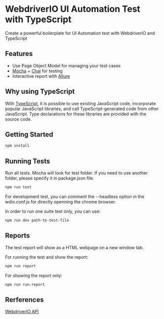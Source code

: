 # WebdriverIO UI Automation Test with TypeScript

Create a powerful boilerplate for UI Automation test with WebdriverIO and TypeScript

## Features

+ Use Page Object Model for managing your test cases
+ [Mocha](https://mochajs.org/) + [Chai](https://www.chaijs.com/) for testing
+ Interactive report with [Allure](https://webdriver.io/docs/allure-reporter.html)

## Why using TypeScript

With [TypeScript](https://en.wikipedia.org/wiki/TypeScript), it is possible to use existing JavaScript code, incorporate popular JavaScript libraries, and call TypeScript-generated code from other JavaScript. Type declarations for these libraries are provided with the source code.

## Getting Started

```sh
npm install
```

## Running Tests

Run all tests. Mocha will look for test folder. If you need to use another folder, please specify it in package.json file.

```sh
npm run test
```

For development test, you can comment the --headless option in the wdio.conf.js for directly openning the chrome browser.

In order to run one suite test only, you can use:

```sh
npm run dev path-to-test-file
```

## Reports

The test report will show as a HTML webpage on a new window tab.

For running the test and show the report:

```sh
npm run report
```

For showing the report only:

```sh
npm run run-report
```

## Rerferences

[WebdriverIO API](http://webdriver.io/api/)